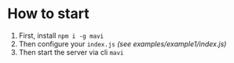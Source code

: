 # How to start

1. First, install `npm i -g mavi`
2. Then configure your `index.js` *(see examples/example1/index.js)*
3. Then start the server via cli `mavi`
